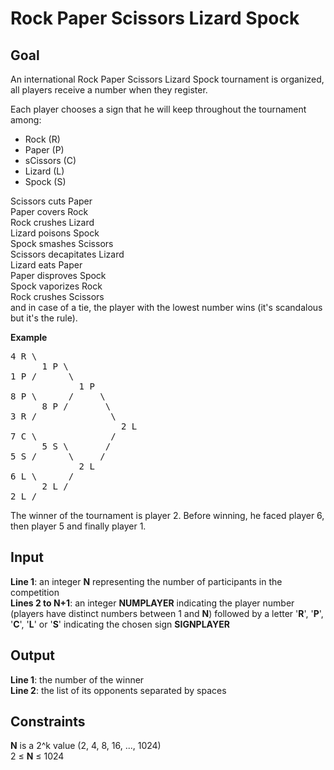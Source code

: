 # Rock Paper Scissors Lizard Spock

## Goal

An international Rock Paper Scissors Lizard Spock tournament is organized, all players receive a number when they register.

Each player chooses a sign that he will keep throughout the tournament among:

-   Rock (R)
-   Paper (P)
-   sCissors (C)
-   Lizard (L)
-   Spock (S)

Scissors cuts Paper \
Paper covers Rock \
Rock crushes Lizard \
Lizard poisons Spock \
Spock smashes Scissors \
Scissors decapitates Lizard \
Lizard eats Paper \
Paper disproves Spock \
Spock vaporizes Rock \
Rock crushes Scissors \
and in case of a tie, the player with the lowest number wins (it's scandalous but it's the rule).

**Example**

<pre>
4 R \
      1 P \
1 P /      \
             1 P
8 P \      /     \
      8 P /       \
3 R /              \
                     2 L
7 C \              /
      5 S \       /
5 S /      \     /
             2 L
6 L \      /
      2 L /
2 L /
</pre>

The winner of the tournament is player 2. Before winning, he faced player 6, then player 5 and finally player 1.

## Input

**Line 1**: an integer **N** representing the number of participants in the competition \
**Lines 2 to N+1**: an integer **NUMPLAYER** indicating the player number (players have distinct numbers between 1 and **N**) followed by a letter '**R**', '**P**', '**C**', '**L**' or '**S**' indicating the chosen sign **SIGNPLAYER**

## Output

**Line 1**: the number of the winner \
**Line 2**: the list of its opponents separated by spaces

## Constraints

**N** is a 2^k value (2, 4, 8, 16, ..., 1024) \
2 ≤ **N** ≤ 1024
